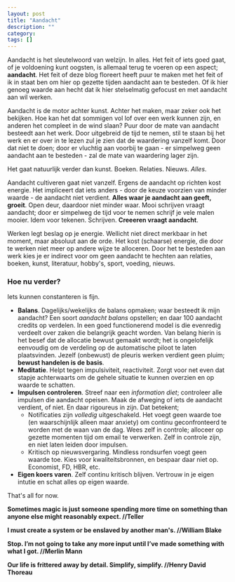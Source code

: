 ```yaml
---
layout: post
title: "Aandacht"
description: ""
category:
tags: []
---
```

Aandacht is het sleutelwoord van welzijn. In alles. Het feit of iets goed gaat, of je voldoening kunt oogsten, is allemaal terug te voeren op een aspect; **aandacht**. Het feit of deze blog floreert heeft puur te maken met het feit of ik in staat ben om hier op gezette tijden aandacht aan te besteden. Of ik hier genoeg waarde aan hecht dat ik hier stelselmatig gefocust en met aandacht aan wil werken. 

Aandacht is de motor achter kunst. Achter het maken, maar zeker ook het bekijken. Hoe kan het dat sommigen vol lof over een werk kunnen zijn, en anderen het compleet in de wind slaan? Puur door de mate van aandacht besteedt aan het werk. Door uitgebreid de tijd te nemen, stil te staan bij het werk en er over in te lezen zul je zien dat de waardering vanzelf komt. Door dat niet te doen; door er vluchtig aan voorbij te gaan - er simpelweg geen aandacht aan te besteden - zal de mate van waardering lager zijn.  

Het gaat natuurlijk verder dan kunst. Boeken. Relaties. Nieuws. *Alles*. 

Aandacht cultiveren gaat niet vanzelf. Ergens de aandacht op richten kost energie. Het impliceert dat iets anders - door de keuze voorzien van minder waarde - de aandacht niet verdient. **Alles waar je aandacht aan geeft, groeit**. Open deur, daardoor niet minder waar. Mooi schrijven vraagt aandacht; door er simpelweg de tijd voor te nemen schrijf je vele malen mooier. Idem voor tekenen. Schrijven. **Creeeren vraagt aandacht**.

Werken legt beslag op je energie. Wellicht niet direct merkbaar in het moment, maar absoluut aan de orde. Het kost (schaarse) energie, die door te werken niet meer op andere wijze te alloceren. Door het te besteden aan werk kies je er indirect voor om geen aandacht te hechten aan relaties, boeken, kunst, literatuur, hobby's, sport, voeding, nieuws.

### Hoe nu verder?
Iets kunnen constanteren is fijn. 

* **Balans**. Dagelijks/wekelijks de balans opmaken; waar besteedt ik mijn aandacht? Een soort *aandacht balans* opstellen; en daar 100 aandacht credits op verdelen. In een goed functionerend model is die evenredig verdeelt over zaken die belangrijk geacht worden. Van belang hierin is het besef dat de allocatie bewust gemaakt wordt; het is ongelofelijk eenvoudig om de verdeling op de automatische piloot te laten plaatsvinden. Jezelf (onbewust) de pleuris werken verdient geen pluim; **bewust handelen is de basis**. 
* **Meditatie**. Helpt tegen impulsiviteit, reactiviteit. Zorgt voor net even dat stapje achterwaarts om de gehele situatie te kunnen overzien en op waarde te schatten. 
* **Impulsen controleren**. Streef naar een *information diet*; controleer alle impulsen die aandacht opeisen. Maak de afweging of iets de aandacht verdient, of niet. En daar rigoureus in zijn. Dat betekent;
	* Notificaties zijn *volledig* uitgeschakeld. Het voegt geen waarde toe (en waarschijnlijk alleen maar anxiety) om continu geconfronteerd te worden met de waan van de dag. Wees zelf in controle; alloceer op gezette momenten tijd om email te verwerken. Zelf in controle zijn, en niet laten leiden door impulsen. 
	* Kritisch op nieuwsvergaring. Mindless rondsurfen voegt geen waarde toe. Kies voor kwaliteitsbronnen, en bespaar daar niet op. Economist, FD, HBR, etc. 
* **Eigen koers varen**. Zelf continu kritisch blijven. Vertrouw in je eigen intutie en schat alles op eigen waarde.

That's all for now.  

**Sometimes magic is just someone spending more time on something than anyone else might reasonably expect. //Teller**

**I must create a system or be enslaved by another man's. //William Blake**

**Stop. I’m not going to take any more input until I’ve made something with what I got. //Merlin Mann**

**Our life is frittered away by detail. Simplify, simplify. //Henry David Thoreau**
